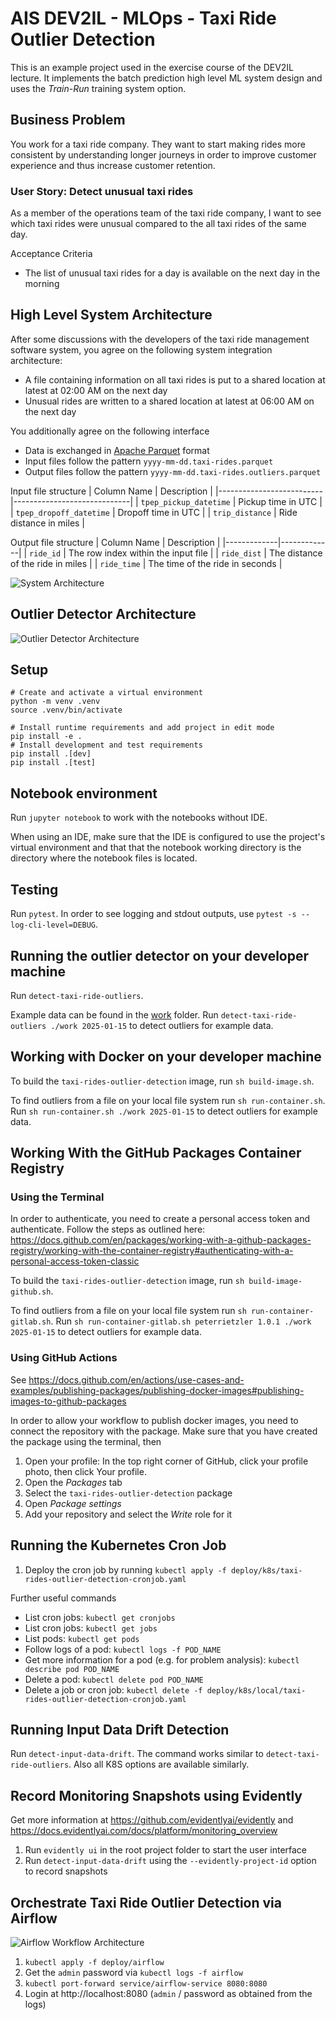 # AIS DEV2IL - MLOps - Taxi Ride Outlier Detection

This is an example project used in the exercise course of the DEV2IL lecture. 
It implements the batch prediction high level ML system design and uses the *Train-Run* training system option.

## Business Problem

You work for a taxi ride company. They want to start making rides more consistent by understanding longer journeys in order to improve customer experience and thus increase customer retention. 

### User Story: Detect unusual taxi rides

As a member of the operations team of the taxi ride company, I want to see which taxi rides were unusual compared to the all taxi rides of the same day.

Acceptance Criteria
- The list of unusual taxi rides for a day is available on the next day in the morning

## High Level System Architecture

After some discussions with the developers of the taxi ride management software system, you agree on the following system integration architecture: 
- A file containing information on all taxi rides is put to a shared location at latest at 02:00 AM on the next day
- Unusual rides are written to a shared location at latest at 06:00 AM on the next day

You additionally agree on the following interface
- Data is exchanged in [Apache Parquet](https://parquet.apache.org/) format
- Input files follow the pattern `yyyy-mm-dd.taxi-rides.parquet`
- Output files follow the pattern `yyyy-mm-dd.taxi-rides.outliers.parquet`

Input file structure
| Column Name              | Description                  |
|--------------------------|-----------------------------|
| `tpep_pickup_datetime`   | Pickup time in UTC          |
| `tpep_dropoff_datetime`  | Dropoff time in UTC         |
| `trip_distance`          | Ride distance in miles      |

Output file structure
| Column Name | Description |
|-------------|-------------|
| `ride_id`   | The row index within the input file |
| `ride_dist` | The distance of the ride in miles   |
| `ride_time` | The time of the ride in seconds     |

![System Architecture](system-architecture.drawio.png)

## Outlier Detector Architecture

![Outlier Detector Architecture](outlier-detector-architecture.drawio.png)

## Setup

```
# Create and activate a virtual environment
python -m venv .venv
source .venv/bin/activate

# Install runtime requirements and add project in edit mode
pip install -e .
# Install development and test requirements
pip install .[dev]
pip install .[test]
```

## Notebook environment

Run `jupyter notebook` to work with the notebooks without IDE.

When using an IDE, make sure that the IDE is configured to use the project's virtual environment and that that the notebook working directory is the directory where the notebook files is located.

## Testing 

Run `pytest`.
In order to see logging and stdout outputs, use `pytest -s --log-cli-level=DEBUG`.

## Running the outlier detector on your developer machine

Run `detect-taxi-ride-outliers`. 

Example data can be found in the [work](./work) folder. Run `detect-taxi-ride-outliers ./work 2025-01-15` to detect outliers for example data.

## Working with Docker on your developer machine

To build the `taxi-rides-outlier-detection` image, run `sh build-image.sh`. 

To find outliers from a file on your local file system run `sh run-container.sh`. Run `sh run-container.sh ./work 2025-01-15` to detect outliers for example data.

## Working With the GitHub Packages Container Registry

### Using the Terminal 

In order to authenticate, you need to create a personal access token and authenticate. Follow the steps as outlined here: https://docs.github.com/en/packages/working-with-a-github-packages-registry/working-with-the-container-registry#authenticating-with-a-personal-access-token-classic

To build the `taxi-rides-outlier-detection` image, run `sh build-image-github.sh`. 

To find outliers from a file on your local file system run `sh run-container-gitlab.sh`. Run `sh run-container-gitlab.sh peterrietzler 1.0.1 ./work 2025-01-15` to detect outliers for example data.


### Using GitHub Actions

See https://docs.github.com/en/actions/use-cases-and-examples/publishing-packages/publishing-docker-images#publishing-images-to-github-packages

In order to allow your workflow to publish docker images, you need to connect the repository with the package. Make sure that you have created the package using the terminal, then 
1. Open your profile: In the top right corner of GitHub, click your profile photo, then click Your profile.
1. Open the *Packages* tab
1. Select the `taxi-rides-outlier-detection` package
1. Open *Package settings*
1. Add your repository and select the *Write* role for it


## Running the Kubernetes Cron Job

1. Deploy the cron job by running `kubectl apply -f deploy/k8s/taxi-rides-outlier-detection-cronjob.yaml`

Further useful commands
- List cron jobs: `kubectl get cronjobs`
- List cron jobs: `kubectl get jobs`
- List pods: `kubectl get pods`
- Follow logs of a pod: `kubectl logs -f POD_NAME`
- Get more information for a pod (e.g. for problem analysis): `kubectl describe pod POD_NAME`
- Delete a pod: `kubectl delete pod POD_NAME`
- Delete a job or cron job: `kubectl delete -f deploy/k8s/local/taxi-rides-outlier-detection-cronjob.yaml`

## Running Input Data Drift Detection

Run `detect-input-data-drift`. The command works similar to 
`detect-taxi-ride-outliers`. Also all K8S options are available similarly.

## Record Monitoring Snapshots using Evidently

Get more information at https://github.com/evidentlyai/evidently
and https://docs.evidentlyai.com/docs/platform/monitoring_overview

1. Run `evidently ui` in the root project folder to start the user interface
1. Run `detect-input-data-drift` using the `--evidently-project-id` option to record snapshots

## Orchestrate Taxi Ride Outlier Detection via Airflow

![Airflow Workflow Architecture](airflow-workflow-architecture.drawio.png)

1. `kubectl apply -f deploy/airflow`
1. Get the `admin` password via `kubectl logs -f airflow`
1. `kubectl port-forward service/airflow-service 8080:8080`
1. Login at http://localhost:8080 (`admin` / password as obtained from the logs)